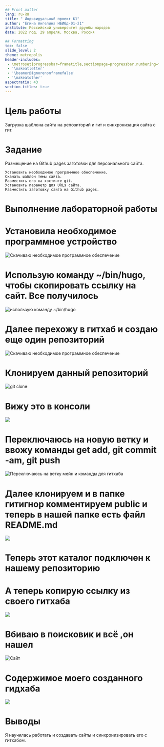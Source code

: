 ```yaml
---
## Front matter
lang: ru-RU
title: " Индивидуальный проект №1"
author: "Егина Ангелина НБИбд-01-21"
institute: Российский университет дружбы народов
date: 2022 год, 29 апреля, Москва, Россия

## Formatting
toc: false
slide_level: 2
theme: metropolis
header-includes: 
 - \metroset{progressbar=frametitle,sectionpage=progressbar,numbering=fraction}
 - '\makeatletter'
 - '\beamer@ignorenonframefalse'
 - '\makeatother'
aspectratio: 43
section-titles: true
---
```


# Цель работы

Загрузка шаблона сайта на репозиторий и гит и синхронизация сайта с гит.

# Задание

Размещение на Github pages заготовки для персонального сайта.

    Установить необходимое программное обеспечение.
    Скачать шаблон темы сайта.
    Разместить его на хостинге git.
    Установить параметр для URLs сайта.
    Разместить заготовку сайта на Github pages.

# Выполнение лабораторной работы

# Установила необходимое программное устройство

![Скачиваю необходимое программное обеспечение](image/1.png)

# Использую команду ~/bin/hugo, чтобы скопировать ссылку на сайт. Все получилось
![использую команду ~/bin/hugo](image/2.png)

# Далее перехожу в гитхаб и создаю еще один репозиторий
![Скачиваю необходимое программное обеспечение](image/3.png)

# Клонируем данный репозиторий
![git clone](image/4.png)

# Вижу это в консоли
![](image/10.png)

# Переключаюсь на новую ветку и ввожу команды get add, git commit -am, git push
![Переключаюсь на ветку мейн и команды для гитхаба](image/5.png)
 
# Далее клонируем и в папке гитигнор комментируем public и теперь в нашей папке есть файл README.md
![](image/6.png)

# Теперь этот каталог подключен к нашему репозиторию

# А теперь копирую ссылку из своего гитхаба 
![](image/8.png)

# Вбиваю в поисковик и всё ,он нашел
![Сайт](image/9.jpg)

# Содержимое моего созданного гидхаба
![](image/11.png)

# Выводы
Я научилась работать и создавать сайты и синхронизировать его с гитхабом.


